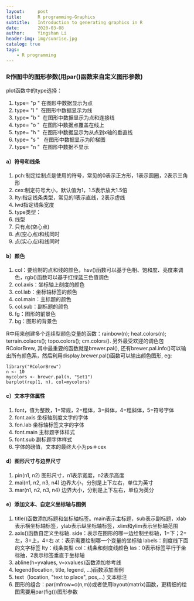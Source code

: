 ```yaml
---
layout:     post
title:      R programming-Graphics
subtitle:   Introduction to generating graphics in R
date:       2020-03-08
author:     Yingshan Li
header-img: img/sunrise.jpg
catalog: true
tags:
    - R programming
---
```



### R作图中的图形参数(用par()函数来自定义图形参数)
plot函数中的type选择：

1. type= "p " 在图形中数据显示为点
2. type= "l "  在图形中数据显示为线
3. type= "b "  在图形中数据显示为点和连接线
4. type= "o "  在图形中数据点覆盖在线上
5. type= "h "  在图形中数据显示为从点到x轴的垂直线
6. type= "s "   在图形中数据显示为阶梯图
7. type= "n "  在图形中数据不显示

#### a）符号和线条
1. pch:制定绘制点是使用的符号，常见的0表示正方形，1表示圆圈，2表示三角形
2. cex:制定符号大小，默认值为1，1.5表示放大1.5倍
3. lty:指定线条类型，常见的1表示直线，2表示虚线
4. lwd指定线条宽度
5. type类型：
6. 线型
7. 只有点(空心点)
8. 点(空心点)和线同时
9. 点(实心点)和线同时

#### b）颜色
1. col：要绘制的点和线的颜色，hsv()函数可以基于色相、饱和度、亮度来调色，rgb()函数可以基于红绿蓝三色值调色
2. col.axis：坐标轴上刻度的颜色
3. col.lab：坐标轴标签的颜色
4. col.main：主标题的颜色
5. col.sub：副标题的颜色
6. fg：图形的前景色
7. bg：图形的背景色

R中用来创建多个连续型颜色变量的函数：rainbow(n); heat.colors(n); terrain.colaors(); topo.colors(); cm.colors(). 另外最受欢迎的调色包RColorBrew, 其中最重要的函数就是brewer.pal(), 还有brewer.pal.info()可以输出所有颜色系，然后利用display.brewer.pal()函数可以输出颜色图形, eg: 

```
library("RColorBrew")
n <- 10
mycolors <- brewer.pal(n, "Set1")
barplot(rep(1, n), col=mycolors)
```

#### c）文本字体属性
1. font，值为整数，1=常规，2=粗体，3=斜体，4=粗斜体，5=符号字体
2. font.axis	坐标轴刻度文字的字体
3. fon.lab	坐标轴标签文字的字体
4. font.main	主标题字体样式
5. font.sub	副标题字体样式
6. 字体的磅值，文本的最终大小为ps＊cex

#### d）图形尺寸与边界尺寸

1. pin(n1, n2) 	图形尺寸，n1表示宽度，n2表示高度
2. mai(n1, n2, n3, n4)	边界大小，分别是上下左右，单位为英寸
3. mar(n1, n2, n3, n4)	边界大小，分别是上下左右，单位为英分

#### e）添加文本、自定义坐标轴与图例

1. title()函数添加标题和坐标轴标签。main表示主标题，sub表示副标题，xlab表示横坐标轴标签，ylab表示纵坐标轴标签，xlim和ylim表示坐标轴范围
2. axis()函数自定义坐标轴. side：表示在图形的哪一边绘制坐标轴，1=下；2=左，3=上，4=右
at：表示需要绘制哪一个变量的坐标轴
labels：刻度线下面的文字标签
lty：线条类型
col：线条和刻度线颜色
las：0表示标签平行于坐标抽，2表示标签垂直于坐标轴
3. abline(h=yvalues, v=xvalues)函数添加参考线
4. legend(location, title, legend, ...)函数添加图例
5. text（location, "text to place", pos,...) 文本标注
6. 图形的组合：par(mfrow=c(n,m))或者使用layout(matrix)函数，更精细的绘图需要用par(fig())图形参数


